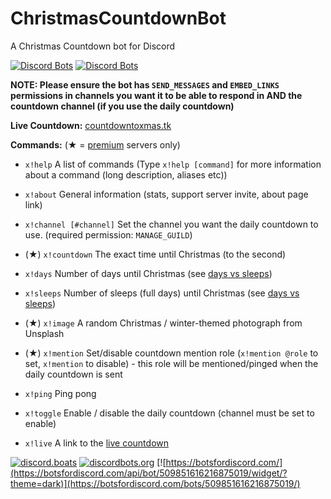 # ChristmasCountdownBot
A Christmas Countdown bot for Discord

[![Discord Bots](https://discordbots.org/api/widget/status/509851616216875019.svg)](https://discordbots.org/bot/509851616216875019) [![Discord Bots](https://discordbots.org/api/widget/servers/509851616216875019.svg)](https://discordbots.org/bot/509851616216875019)


**NOTE: Please ensure the bot has `SEND_MESSAGES` and `EMBED_LINKS` permissions in channels you want it to be able to respond in AND the countdown channel (if you use the daily countdown)**


**Live Countdown:** [countdowntoxmas.tk](https://www.countdowntoxmas.tk/?utm_source=github&utm_medium=readme&utm_campaign=live)

__**Commands:**__ (★ = [premium](https://www.countdowntoxmas.tk/donate/?utm_source=github&utm_medium=readme&utm_campaign=commands) servers only)

* `x!help` A list of commands (Type `x!help [command]` for more information about a command (long description, aliases etc))

* `x!about` General information (stats, support server invite, about page link)

* `x!channel [#channel]` Set the channel you want the daily countdown to use. (required permission: `MANAGE_GUILD`)

* (★) `x!countdown` The exact time until Christmas (to the second)

* `x!days` Number of days until Christmas (see [days vs sleeps](https://www.countdowntoxmas.tk/understanding/days-vs-sleeps/?utm_source=github&utm_medium=readme&utm_campaign=commands))

* `x!sleeps` Number of sleeps (full days) until Christmas (see [days vs sleeps](https://www.countdowntoxmas.tk/understanding/days-vs-sleeps/?utm_source=github&utm_medium=readme&utm_campaign=commands))

* (★) `x!image` A random Christmas / winter-themed photograph from Unsplash 

* (★) `x!mention` Set/disable countdown mention role (`x!mention @role` to set, `x!mention` to disable) - this role will be mentioned/pinged when the daily countdown is sent

* `x!ping` Ping pong

* `x!toggle` Enable / disable the daily countdown (channel must be set to enable)

* `x!live` A link to the [live countdown](https://www.countdowntoxmas.tk/understanding/days-vs-sleeps/?utm_source=github&utm_medium=readme&utm_campaign=commands)


[![discord.boats](https://discord.boats/api/widget/509851616216875019)](https://discord.boats/bot/509851616216875019/)
[![discordbots.org](https://discordbots.org/api/widget/509851616216875019.svg)](https://discordbots.org/bot/509851616216875019)
[![https://botsfordiscord.com/](https://botsfordiscord.com/api/bot/509851616216875019/widget/?theme=dark)](https://botsfordiscord.com/bots/509851616216875019/)
